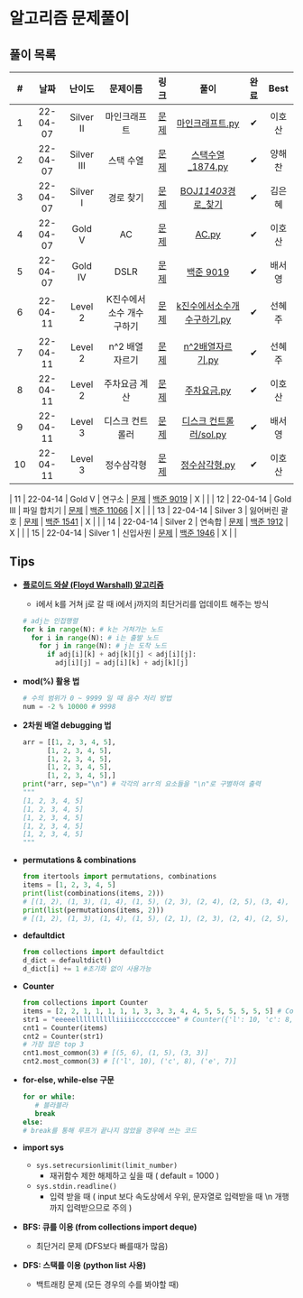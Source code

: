 # 알고리즘 문제풀이

## 풀이 목록

|  #  |   날짜   | 난이도 | 문제이름 | 링크 | 풀이 | 완료 | Best |
| :-: | :------: | :--------: | :--: | :----: | :-----: | :--: | :----: |
|  1  | 22-04-07 | Silver II  | 마인크래프트 | [문제](https://www.acmicpc.net/problem/18111)           | [마인크래프트.py](https://github.com/kimeunh3/codingtest-study2/blob/main/Hosan/4%EC%9B%947%EC%9D%BC/%EB%A7%88%EC%9D%B8%ED%81%AC%EB%9E%98%ED%94%84%ED%8A%B8.py) |  ✔   | 이호산 |
|  2  | 22-04-07 | Silver III |         스택 수열          |           [문제](https://www.acmicpc.net/problem/1874)           |     [스택수열\_1874.py](https://github.com/kimeunh3/codingtest-study2/blob/main/haechan/1%EC%A3%BC%EC%B0%A8-1/%EC%8A%A4%ED%83%9D%EC%88%98%EC%97%B4_1874.py)     |  ✔   | 양해찬 |
|  3  | 22-04-07 |  Silver I  |         경로 찾기          |          [문제](https://www.acmicpc.net/problem/11403)           |          [BOJ*11403*경로\_찾기](https://github.com/kimeunh3/codingtest-study2/tree/main/Eunhye/DAY01/BOJ_11403_%EA%B2%BD%EB%A1%9C_%EC%B0%BE%EA%B8%B0)           |  ✔   | 김은혜 |
|  4  | 22-04-07 |   Gold V   |             AC             |           [문제](https://www.acmicpc.net/problem/5430)           |                                [AC.py](https://github.com/kimeunh3/codingtest-study2/blob/main/Hosan/4%EC%9B%947%EC%9D%BC/AC.py)                                |  ✔   | 이호산 |
|  5  | 22-04-07 |  Gold IV   |            DSLR            |           [문제](https://www.acmicpc.net/problem/9019)           |                   [백준 9019](https://github.com/kimeunh3/codingtest-study2/tree/main/SeoYoung/%EB%B0%B1%EC%A4%80/%EB%B0%B1%EC%A4%80%209019)                    |  ✔   | 배서영 |
|  6  | 22-04-11 |  Level 2   | K진수에서 소수 개수 구하기 | [문제](https://programmers.co.kr/learn/courses/30/lessons/92335) | [k진수에서소수개수구하기.py](https://github.com/kimeunh3/codingtest-study2/blob/main/Hyeju/k%EC%A7%84%EC%88%98%EC%97%90%EC%84%9C%EC%86%8C%EC%88%98%EA%B0%9C%EC%88%98%EA%B5%AC%ED%95%98%EA%B8%B0.py)                                                                                                         | ✔ | 선혜주 |
|  7  | 22-04-11 |  Level 2   |      n^2 배열 자르기       | [문제](https://programmers.co.kr/learn/courses/30/lessons/87390) | [n^2배열자르기.py](https://github.com/kimeunh3/codingtest-study2/blob/main/Hyeju/n%5E2%EB%B0%B0%EC%97%B4%EC%9E%90%EB%A5%B4%EA%B8%B0.py)                                                                      | ✔ | 선혜주 |
|  8  | 22-04-11 |  Level 2   |       주차요금 계산        | [문제](https://programmers.co.kr/learn/courses/30/lessons/92341) | [주차요금.py](https://github.com/kimeunh3/codingtest-study2/blob/main/Hosan/4%EC%9B%9411%EC%9D%BC/%EC%A3%BC%EC%B0%A8%EC%9A%94%EA%B8%88.py)                                                                                                                                                                | ✔ | 이호산 |
|  9  | 22-04-11 |  Level 3   |      디스크 컨트롤러       | [문제](https://programmers.co.kr/learn/courses/30/lessons/42627) | [디스크 컨트롤러/sol.py](https://github.com/kimeunh3/codingtest-study2/blob/main/SeoYoung/%ED%94%84%EB%A1%9C%EA%B7%B8%EB%9E%98%EB%A8%B8%EC%8A%A4/%EB%94%94%EC%8A%A4%ED%81%AC%20%EC%BB%A8%ED%8A%B8%EB%A1%A4%EB%9F%AC/sol.py)                                                                                                                                                                | ✔ | 배서영 |
| 10  | 22-04-11 |  Level 3   |         정수삼각형         | [문제](https://programmers.co.kr/learn/courses/30/lessons/43105) | [정수삼각형.py](https://github.com/kimeunh3/codingtest-study2/blob/main/Hosan/4%EC%9B%9411%EC%9D%BC/%EC%A0%95%EC%88%98%EC%82%BC%EA%B0%81%ED%98%95.py)                                                                                                                                                               | ✔ | 이호산 |

|  11  | 22-04-14 |  Gold V  |           연구소           |           [문제](https://www.acmicpc.net/problem/9019)           | [백준 9019]() |  X   |  |
|  12  | 22-04-14 |  Gold III   | 파일 합치기 | [문제](https://www.acmicpc.net/problem/11066) | [백준 11066]()                                                                                                         | X |  |
|  13  | 22-04-14 |  Silver 3  |      잃어버린 괄호       | [문제](https://www.acmicpc.net/problem/1541) | [백준 1541]()                                                                      | X |  |
|  14  | 22-04-14 |  Silver 2   |       연속합        | [문제](https://www.acmicpc.net/problem/1912) | [백준 1912]()                                                                                                                                                                | X |  |
|  15  | 22-04-14 | Silver 1   |      신입사원      | [문제](https://www.acmicpc.net/problem/1946) | [백준 1946]()                                                                                                                                                                | X |  |

## Tips

- [**플로이드 와샬 (Floyd Warshall) 알고리즘**](https://blog.naver.com/ndb796/221234427842)

  - i에서 k를 거쳐 j로 갈 때 i에서 j까지의 최단거리를 업데이트 해주는 방식

  ```python
  # adj는 인접행렬
  for k in range(N): # k는 거쳐가는 노드
    for i in range(N): # i는 출발 노드
      for j in range(N): # j는 도착 노드
        if adj[i][k] + adj[k][j] < adj[i][j]:
          adj[i][j] = adj[i][k] + adj[k][j]
  ```

- **mod(%) 활용 법**

  ```python
  # 수의 범위가 0 ~ 9999 일 때 음수 처리 방법
  num = -2 % 10000 # 9998
  ```

- **2차원 배열 debugging 법**

  ```python
  arr = [[1, 2, 3, 4, 5],
        [1, 2, 3, 4, 5],
        [1, 2, 3, 4, 5],
        [1, 2, 3, 4, 5],
        [1, 2, 3, 4, 5],]
  print(*arr, sep="\n") # 각각의 arr의 요소들을 "\n"로 구별하여 출력
  """
  [1, 2, 3, 4, 5]
  [1, 2, 3, 4, 5]
  [1, 2, 3, 4, 5]
  [1, 2, 3, 4, 5]
  [1, 2, 3, 4, 5]
  """
  ```

- **permutations & combinations**

  ```python
  from itertools import permutations, combinations
  items = [1, 2, 3, 4, 5]
  print(list(combinations(items, 2)))
  # [(1, 2), (1, 3), (1, 4), (1, 5), (2, 3), (2, 4), (2, 5), (3, 4), (3, 5), (4, 5)]
  print(list(permutations(items, 2)))
  # [(1, 2), (1, 3), (1, 4), (1, 5), (2, 1), (2, 3), (2, 4), (2, 5), (3, 1), (3, 2), (3, 4), (3, 5), (4, 1), (4, 2), (4, 3), (4, 5), (5, 1), (5, 2), (5, 3), (5, 4)]
  ```

- **defaultdict**

  ```python
  from collections import defaultdict
  d_dict = defaultdict()
  d_dict[i] += 1 #초기화 없이 사용가능
  ```

- **Counter**

  ```python
  from collections import Counter
  items = [2, 2, 1, 1, 1, 1, 1, 3, 3, 3, 4, 4, 5, 5, 5, 5, 5, 5] # Counter({5: 6, 1: 5, 3: 3, 2: 2, 4: 2})
  str1 = "eeeeelllllllllliiiiiccccccccee" # Counter({'l': 10, 'c': 8, 'e': 7, 'i': 5})
  cnt1 = Counter(items)
  cnt2 = Counter(str1)
  # 가장 많은 top 3
  cnt1.most_common(3) # [(5, 6), (1, 5), (3, 3)]
  cnt2.most_common(3) # [('l', 10), ('c', 8), ('e', 7)]
  ```

- **for-else, while-else 구문**

  ```python
  for or while:
     # 블라블라
     break
  else:
  # break를 통해 루프가 끝나지 않았을 경우에 쓰는 코드
  ```

- **import sys**

  - `sys.setrecursionlimit(limit_number)`
    - 재귀함수 제한 해제하고 싶을 때 ( default = 1000 )
  - `sys.stdin.readline()`
    - 입력 받을 때 ( input 보다 속도상에서 우위, 문자열로 입력받을 때 \n 개행까지 입력받으므로 주의 )

- **BFS: 큐를 이용 (from collections import deque)**
  - 최단거리 문제 (DFS보다 빠를때가 많음)
- **DFS: 스택를 이용 (python list 사용)**
  - 백트래킹 문제 (모든 경우의 수를 봐야할 때)
